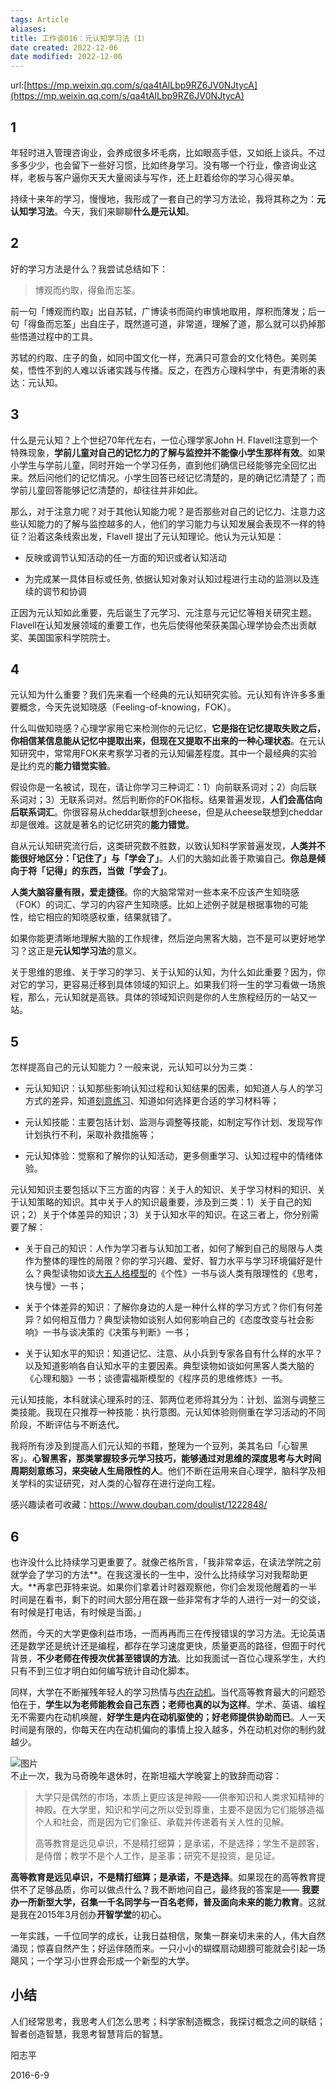 ```yaml
---
tags: Article
aliases: 
title: 工作谈016：元认知学习法（1）
date created: 2022-12-06
date modified: 2022-12-06
---
```

url:[https://mp.weixin.qq.com/s/qa4tAlLbp9RZ6JV0NJtycA](https://mp.weixin.qq.com/s/qa4tAlLbp9RZ6JV0NJtycA)


## 1

年轻时进入管理咨询业，会养成很多坏毛病，比如眼高手低，又如纸上谈兵。不过多多少少，也会留下一些好习惯，比如终身学习。没有哪一个行业，像咨询业这样，老板与客户逼你天天大量阅读与写作，还上赶着给你的学习心得买单。

持续十来年的学习，慢慢地，我形成了一套自己的学习方法论，我将其称之为：**元认知学习法**。今天，我们来聊聊**什么是元认知**。

## 2

好的学习方法是什么？我尝试总结如下：

> 博观而约取，得鱼而忘筌。

前一句「博观而约取」出自苏轼，广博读书而简约审慎地取用，厚积而薄发；后一句「得鱼而忘筌」出自庄子，既然道可道，非常道，理解了道，那么就可以扔掉那些悟道过程中的工具。

苏轼的约取、庄子的鱼，如同中国文化一样，充满只可意会的文化特色。美则美矣，悟性不到的人难以诉诸实践与传播。反之，在西方心理科学中，有更清晰的表达：元认知。

## 3

什么是元认知？上个世纪70年代左右，一位心理学家John H. Flavell注意到一个特殊现象，**学前儿童对自己的记忆力的了解与监控并不能像小学生那样有效**。如果小学生与学前儿童，同时开始一个学习任务，直到他们确信已经能够完全回忆出来。然后问他们的记忆情况。小学生回答已经记忆清楚的，是的确记忆清楚了；而学前儿童回答能够记忆清楚的，却往往并非如此。

那么，对于注意力呢？对于其他认知能力呢？是否那些对自己的记忆力、注意力这些认知能力的了解与监控越多的人，他们的学习能力与认知发展会表现不一样的特征？沿着这条线索出发，Flavell 提出了元认知理论。他认为元认知是：

-   反映或调节认知活动的任一方面的知识或者认知活动
    
-   为完成某一具体目标或任务, 依据认知对象对认知过程进行主动的监测以及连续的调节和协调
    

正因为元认知如此重要，先后诞生了元学习、元注意与元记忆等相关研究主题。Flavell在认知发展领域的重要工作，也先后使得他荣获美国心理学协会杰出贡献奖、美国国家科学院院士。

## 4

元认知为什么重要？我们先来看一个经典的元认知研究实验。元认知有许许多多重要概念，今天先说知晓感（Feeling-of-knowing，FOK）。

什么叫做知晓感？心理学家用它来检测你的元记忆，**它是指在记忆提取失败之后，你相信某信息能从记忆中提取出来，但现在又提取不出来的一种心理状态**。在元认知研究中，常常用FOK来考察学习者的元认知偏差程度。其中一个最经典的实验是比约克的**能力错觉实验**。  

假设你是一名被试，现在，请让你学习三种词汇：1）向前联系词对；2）向后联系词对；3）无联系词对。然后判断你的FOK指标。结果普遍发现，**人们会高估向后联系词汇**。你很容易从cheddar联想到cheese，但是从cheese联想到cheddar却是很难。这就是著名的记忆研究的**能力错觉**。

自从元认知研究流行后，这类研究数不胜数，以致认知科学家普遍发现，**人类并不能很好地区分：「记住了」与「学会了」**。人们的大脑如此善于欺骗自己。**你总是倾向于将「记得」的东西，当做「学会了」**。

**人类大脑容量有限，爱走捷径**。你的大脑常常对一些本来不应该产生知晓感（FOK）的词汇、学习的内容产生知晓感。比如上述例子就是根据事物的可能性，给它相应的知晓感权重，结果就错了。

如果你能更清晰地理解大脑的工作规律，然后逆向黑客大脑，岂不是可以更好地学习？这正是**元认知学习法**的意义。

关于思维的思维、关于学习的学习、关于认知的认知，为什么如此重要？因为，你对它的学习，更容易迁移到具体领域的知识上。如果我们将一生的学习看做一场旅程，那么，元认知就是高铁。具体的领域知识则是你的人生旅程经历的一站又一站。

## 5

怎样提高自己的元认知能力？一般来说，元认知可以分为三类：

-   元认知知识：认知那些影响认知过程和认知结果的因素，如知道人与人的学习方式的差异，知道[刻意练习](http://mp.weixin.qq.com/s?__biz=MzA3MzM0MjUyMQ==&mid=404665481&idx=1&sn=12621b42509031425c02cbccf45ed2bd&scene=21#wechat_redirect)、知道如何选择更合适的学习材料等；
    
-   元认知技能：主要包括计划、监测与调整等技能，如制定写作计划、发现写作计划执行不利，采取补救措施等；
    
-   元认知体验：觉察和了解你的认知活动，更多侧重学习、认知过程中的情绪体验。
    

元认知知识主要包括以下三方面的内容：关于人的知识、关于学习材料的知识、关于认知策略的知识。其中关于人的知识最重要，涉及到三类：1）关于自己的知识；2）关于个体差异的知识；3）关于认知水平的知识。在这三者上，你分别需要了解：

-   关于自己的知识：人作为学习者与认知加工者，如何了解到自己的局限与人类作为整体的理性的局限？你的学习兴趣、爱好、智力水平与学习环境偏好是什么？典型读物如谈[大五人格模型](http://mp.weixin.qq.com/s?__biz=MzA3MzM0MjUyMQ==&mid=2652149187&idx=1&sn=3d0033f7533442281e3b840146ec8faa&scene=21#wechat_redirect)的《个性》一书与谈人类有限理性的《思考，快与慢》一书；
    
-   关于个体差异的知识：了解你身边的人是一种什么样的学习方式？你们有何差异？如何相互借力？典型读物如谈别人如何影响自己的《态度改变与社会影响》一书与谈决策的《决策与判断》一书；
    
-   关于认知水平的知识：知道记忆、注意、从小兵到专家各自有什么样的水平？以及知道影响各自认知水平的主要因素。典型读物如谈如何黑客人类大脑的《心理和脑》一书；谈德雷福斯模型的《程序员的思维修炼》一书。
    

元认知技能，本科就读心理系时的汪、郭两位老师将其分为：计划、监测与调整三类技能。我现在只推荐一种技能：执行意图。元认知体验则侧重在学习活动的不同阶段，不断评估与不断迭代。

我将所有涉及到提高人们元认知的书籍，整理为一个豆列，美其名曰「心智黑客」。**心智黑客，那类掌握较多元学习技巧，能够通过对思维的深度思考与大时间周期刻意练习，来突破人生局限性的人**。他们不断在运用来自心理学，脑科学及相关学科的实证研究，对人类的心智存在进行逆向工程。 

感兴趣读者可收藏：https://www.douban.com/doulist/1222848/

## 6

也许没什么比持续学习更重要了。就像芒格所言，「我非常幸运，在读法学院之前就学会了学习的方法**。在我这漫长的一生中，没什么比持续学习对我帮助更大。**再拿巴菲特来说。如果你们拿着计时器观察他，你们会发现他醒着的一半时间是在看书，剩下的时间大部分用在跟一些非常有才华的人进行一对一的交谈，有时候是打电话，有时候是当面。」

然而，今天的大学更像利益市场，一而再再而三在传授错误的学习方法。无论英语还是数学还是统计还是编程，都存在学习速度更快，质量更高的路径，但囿于时代背景，**不少老师在传授次优甚至错误的方法**。比如我面试一百位心理系学生，大约只有不到三位才明白如何编写统计自动化脚本。

同样，大学在不断摧残年轻人的学习热情与[内在动机](http://mp.weixin.qq.com/s?__biz=MzA3MzM0MjUyMQ==&mid=403498342&idx=1&sn=329fb6e62a9766900f0db39c4647bea8&scene=21#wechat_redirect)。当代高等教育最大的问题恐怕在于，**学生以为老师能教会自己东西；老师也真的以为这样**。学术、英语、编程无不需要内在动机唤醒，**好学生是内在动机驱使的；好老师提供协助而已**。人一天时间是有限的，你每天在内在动机偏向的事情上投入越多，外在动机对你的制约就越少。

![图片](http://mmbiz.qpic.cn/mmbiz/l3Oo0icr0VH1fhI4daPldn6xKl6jucvZXsmtTibQEDriac7o84uDRV7pLHvpxTa9zr8icgDEzltMbVibkwfNaxBVRIw/640?wx_fmt=jpeg&wxfrom=5&wx_lazy=1&wx_co=1)  
不止一次，我为马奇晚年退休时，在斯坦福大学晚宴上的致辞而动容：

> 大学只是偶然的市场，本质上更应该是神殿——供奉知识和人类求知精神的神殿。在大学里，知识和学问之所以受到尊重，主要不是因为它们能够造福个人和社会，而是因为它们象征、承载并传递着有关人性的见解。
> 
> 高等教育是远见卓识，不是精打细算；是承诺，不是选择；学生不是顾客，是侍僧；教学不是个人工作，是圣事；研究不是投资，是见证。

**高等教育是远见卓识，不是精打细算；是承诺，不是选择**。如果现在的高等教育提供不了足够品质，你可以做点什么？我不断地问自己，最终我的答案是—— **我要办一所新型大学，召集一千名同学与一百名老师，普及面向未来的能力教育**。这就是我在2015年3月创办**开智学堂**的初心。

一年实践，一千位同学的成长，让我日益相信，聚集一群亲切未来的人，伟大自然涌现；惊喜自然产生；好运伴随而来。一只小小的蝴蝶扇动翅膀可能就会引起一场飓风；一个学习小世界会形成一个新型的大学。

## 小结

人们经常思考，我思考人们怎么思考；科学家制造概念，我探讨概念之间的联结；智者创造智慧，我思考智慧背后的智慧。

阳志平

2016-6-9